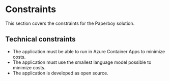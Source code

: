 # Constraints

This section covers the constraints for the Paperboy solution.

## Technical constraints

- The application must be able to run in Azure Container Apps to minimize costs.
- The application must use the smallest language model possible to minimize costs.
- The application is developed as open source.